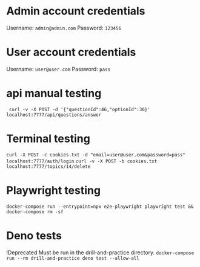 # Admin account credentials

Username: `admin@admin.com`
Password: `123456`

# User account credentials

Username: `user@user.com`
Password: `pass`

# api manual testing

` curl -v -X POST -d '{"questionId":46,"optionId":36}' localhost:7777/api/questions/answer`

# Terminal testing

`curl -X POST -c cookies.txt -d "email=user@user.com&password=pass" localhost:7777/auth/login`
`curl -v -X POST -b cookies.txt localhost:7777/topics/14/delete`

# Playwright testing

`docker-compose run --entrypoint=npx e2e-playwright playwright test && docker-compose rm -sf`

# Deno tests

!Deprecated
Must be run in the drill-and-practice directory.
`docker-compose run --rm drill-and-practice deno test --allow-all`
